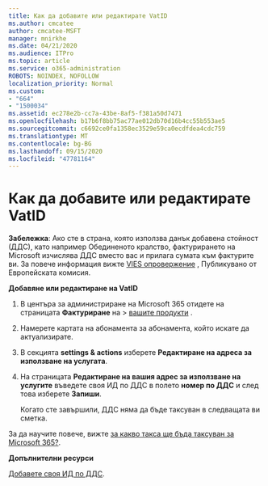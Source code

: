 ```yaml
---
title: Как да добавите или редактирате VatID
ms.author: cmcatee
author: cmcatee-MSFT
manager: mnirkhe
ms.date: 04/21/2020
ms.audience: ITPro
ms.topic: article
ms.service: o365-administration
ROBOTS: NOINDEX, NOFOLLOW
localization_priority: Normal
ms.custom:
- "664"
- "1500034"
ms.assetid: ec278e2b-cc7a-43be-8af5-f381a50d7471
ms.openlocfilehash: b17b6f8bb75ac77ae012db70d16b4cc55b553ae5
ms.sourcegitcommit: c6692ce0fa1358ec3529e59ca0ecdfdea4cdc759
ms.translationtype: MT
ms.contentlocale: bg-BG
ms.lasthandoff: 09/15/2020
ms.locfileid: "47781164"
---
```

# <a name="how-to-add-or-edit-a-vatid"></a>Как да добавите или редактирате VatID

**Забележка**: Ако сте в страна, която използва данък добавена стойност (ДДС), като например Обединеното кралство, фактурирането на Microsoft изчислява ДДС вместо вас и прилага сумата към фактурите ви. За повече информация вижте [VIES опровержение](https://go.microsoft.com/fwlink/p/?LinkID=841741) , Публикувано от Европейската комисия.

**Добавяне или редактиране на VatID**

1. В центъра за администриране на Microsoft 365 отидете на страницата **Фактуриране** на \> [вашите продукти](https://go.microsoft.com/fwlink/p/?linkid=842054) .

2. Намерете картата на абонамента за абонамента, който искате да актуализирате.

3. В секцията **settings & actions** изберете **Редактиране на адреса за използване на услугата**.

4. На страницата **Редактиране на вашия адрес за използване на услугите** въведете своя ИД по ДДС в полето **номер по ДДС** и след това изберете **Запиши**.

    Когато сте завършили, ДДС няма да бъде таксуван в следващата ви сметка.

За да научите повече, вижте [за какво такса ще бъда таксуван за Microsoft 365?](https://docs.microsoft.com/microsoft-365/commerce/billing-and-payments/tax-information).

**Допълнителни ресурси**

[Добавете своя ИД по ДДС](https://docs.microsoft.com/microsoft-365/commerce/billing-and-payments/tax-information?view=o365-worldwide#add-your-vat-id-eu-countries-only).